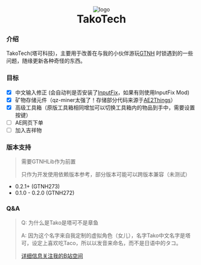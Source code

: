 <div align="center">
  <img alt="logo" src="docs/image/logo.png">
  <h1 align="center" style="margin-top: 0">TakoTech</h1>
</div>

### 介绍

TakoTech(塔可科技)，主要用于改善在与我的小伙伴游玩[GTNH](https://github.com/GTNewHorizons/GT-New-Horizons-Modpack)
时锁遇到的一些问题，随缘更新各种奇怪的东西。

### 目标

- [X] 中文输入修正 (会自动判是否安装了[InputFix](https://github.com/zlainsama/InputFix)，如果有则使用InputFix Mod)
- [X] 矿物存储元件（qz-miner太强了！存储部分代码来源于[AE2Things](https://github.com/asdflj/AE2Things)）
- [X] 高级工具箱（原版工具箱相同增加可以切换工具箱内的物品到手中，需要设置按键）
- [ ] AE网页下单
- [ ] 加入吉祥物

### 版本支持

> 需要GTNHLib作为前置
>
> 只作为开发使用依赖版本参考，部分版本可能可以跨版本兼容（未测试）

- 0.2.1+ (GTNH273)
- 0.1.0 - 0.2.0 (GTNH272)

### Q&A

> Q: 为什么是Tako是塔可不是章鱼
>
> A: 因为这个名字来自我定制的虚拟角色（女儿），名字Tako中文名字是塔可，设定上喜欢吃Taco，所以以发音来命名，而不是日语中的タコ。
>
> [详细信息关注我的B站空间](https://space.bilibili.com/7742198?spm_id_from=333.1007.0.0)
